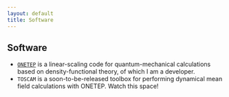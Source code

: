 ```yaml
---
layout: default
title: Software
---
```


## Software

- [`ONETEP`](http://onetep.org) is a linear-scaling code for quantum-mechanical calculations based on density-functional theory, of which I am a developer.
- `TOSCAM` is a soon-to-be-released toolbox for performing dynamical mean field calculations with ONETEP. Watch this space!
